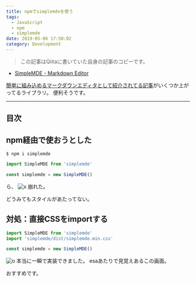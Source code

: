 ```yaml
---
title: npmでsimplemdeを使う
tags:
  - JavaScript
  - npm
  - simplemde
date: 2019-05-06 17:50:02
category: Development
---
```


> この記事はQiitaに書いていた自身の記事のコピーです。

* [SimpleMDE - Markdown Editor](https://github.com/sparksuite/simplemde-markdown-editor)

[簡単に組み込めるマークダウンエディタとして紹介されてる記事](http://unitopi.com/markdown-editor/)がいくつか上がってるライブラリ。
便利そうです。


<!-- more -->

---

## 目次

<!-- toc -->

## npm経由で使おうとした

```shell
$ npm i simplemde
```

```app.js
import SimpleMDE from 'simplemde'

const simplemde = new SimpleMDE()
```

ら、
![x](oops.png)
崩れた。

どうみてもスタイルがあたってない。

## 対処：直接CSSをimportする

```app.js
import SimpleMDE from 'simplemde'
import 'simplemde/dist/simplemde.min.css'

const simplemde = new SimpleMDE()
```

![o](success.png)
本当に一瞬で実装できました。
esaあたりで見覚えあるこの画面。

おすすめです。
